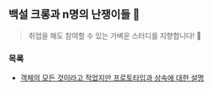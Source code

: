 ## 백설 크롱과 n명의 난쟁이들 🍎

> 취업을 해도 참여할 수 있는 가벼운 스터디를 지향합니다! 🎵

### 목록

- [객체의 모든 것이라고 적었지만 프로토타입과 상속에 대한 설명](https://velog.io/@eamon3481/%EA%B0%9D%EC%B2%B4%EC%9D%98-%EB%AA%A8%EB%93%A0-%EA%B2%83%EC%9D%B4%EB%9D%BC%EA%B3%A0-%EC%A0%81%EC%97%88%EC%A7%80%EB%A7%8C-%ED%94%84%EB%A1%9C%ED%86%A0%ED%83%80%EC%9E%85%EA%B3%BC-%EC%83%81%EC%86%8D%EC%97%90-%EB%8C%80%ED%95%9C-%EC%84%A4%EB%AA%85)
